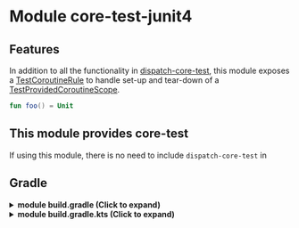 # Module core-test-junit4

## Features

In addition to all the functionality in [dispatch-core-test][dispatch_core_test_readme], this module exposes a [TestCoroutineRule][testCoroutineRule]
to handle set-up and tear-down of a [TestProvidedCoroutineScope][testProvidedCoroutineScope].

```kotlin
fun foo() = Unit
```

## This module provides core-test

If using this module, there is no need to include `dispatch-core-test` in 

## Gradle

<details>
<summary>
<b>module build.gradle (Click to expand)</b>
</summary>

```groovy
repositories {
  mavenCentral()
}

dependencies {
	
	def coroutines_version = "1.3.3"
	def dispatch_version = "1.0.0-beta03"

	// core
	implementation "org.jetbrains.kotlinx:kotlinx-coroutines-core:$coroutines_version"
	implementation "org.jetbrains.kotlinx:kotlinx-coroutines-android:$coroutines_version"
	implementation "com.rickbusarow.dispatch:dispatch-core:$dispatch_version"

	// the junit4 artifact also provides the dispatch-core-test artifact
	testImplementation "com.rickbusarow.dispatch:dispatch-core-test-junit4:$dispatch_version"
	testImplementation "org.jetbrains.kotlinx:kotlinx-coroutines-test:$coroutines_version"
}
```
</details>


<details>
<summary>
<b>module build.gradle.kts (Click to expand)</b>
</summary>

``` kotlin
repositories {
  mavenCentral()
}

dependencies {
	
	val coroutinesVersion = "1.3.3"
	val dispatchVersion = "1.0.0-beta03"

	// core
	implementation("org.jetbrains.kotlinx:kotlinx-coroutines-core:$coroutinesVersion")
	implementation("org.jetbrains.kotlinx:kotlinx-coroutines-android:$coroutinesVersion")
	implementation("com.rickbusarow.dispatch:dispatch-core:$dispatchVersion")

	// the junit4 artifact also provides the dispatch-core-test artifact
	testImplementation("com.rickbusarow.dispatch:dispatch-core-test-junit4:$dispatchVersion")
	testImplementation("org.jetbrains.kotlinx:kotlinx-coroutines-test:$coroutinesVersion")
}
```

</details>


[dispatch_core_test_readme]: /module-core-test
[testCoroutineRule]: /kdoc/core-test-junit4/dispatch.core.test/-test-coroutine-rule
[testProvidedCoroutineScope]: /kdoc/core-test/dispatch.core.test/-test-provided-coroutine-scope
